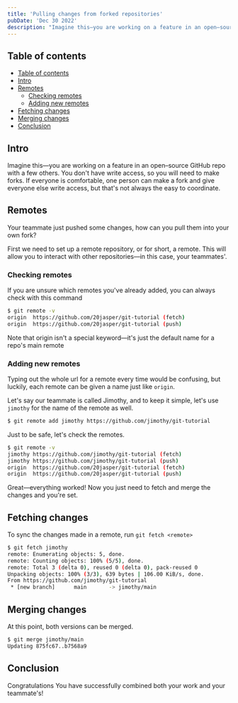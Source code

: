 ```yaml
---
title: 'Pulling changes from forked repositories'
pubDate: 'Dec 30 2022'
description: "Imagine this—you are working on a feature in an open–source GitHub repo with a few others. You don't have write access, so you will need to make forks. If everyone is comfortable, one person can make a fork and give everyone else write access, but that's not always the easy to coordinate"
---
```


## Table of contents

- [Table of contents](#table-of-contents)
- [Intro](#intro)
- [Remotes](#remotes)
  - [Checking remotes](#checking-remotes)
  - [Adding new remotes](#adding-new-remotes)
- [Fetching changes](#fetching-changes)
- [Merging changes](#merging-changes)
- [Conclusion](#conclusion)

## Intro

Imagine this—you are working on a feature in an open–source GitHub repo with a few others. You don't have write access, so you will need to make forks. If everyone is comfortable, one person can make a fork and give everyone else write access, but that's not always the easy to coordinate.

## Remotes

Your teammate just pushed some changes, how can you pull them into your own fork?

First we need to set up a remote repository, or for short, a remote. This will allow you to interact with other repositories—in this case, your teammates'.

### Checking remotes

If you are unsure which remotes you've already added, you can always check with this command

```bash
$ git remote -v
origin	https://github.com/20jasper/git-tutorial (fetch)
origin	https://github.com/20jasper/git-tutorial (push)
```

Note that origin isn't a special keyword—it's just the default name for a repo's main remote

### Adding new remotes

Typing out the whole url for a remote every time would be confusing, but luckily, each remote can be given a name just like `origin`.

Let's say our teammate is called Jimothy, and to keep it simple, let's use `jimothy` for the name of the remote as well.

```bash
$ git remote add jimothy https://github.com/jimothy/git-tutorial
```

Just to be safe, let's check the remotes.

```bash
$ git remote -v
jimothy	https://github.com/jimothy/git-tutorial (fetch)
jimothy	https://github.com/jimothy/git-tutorial (push)
origin	https://github.com/20jasper/git-tutorial (fetch)
origin	https://github.com/20jasper/git-tutorial (push)
```

Great—everything worked! Now you just need to fetch and merge the changes and you're set.

## Fetching changes

To sync the changes made in a remote, run `git fetch <remote>`

```bash
$ git fetch jimothy
remote: Enumerating objects: 5, done.
remote: Counting objects: 100% (5/5), done.
remote: Total 3 (delta 0), reused 0 (delta 0), pack-reused 0
Unpacking objects: 100% (3/3), 639 bytes | 106.00 KiB/s, done.
From https://github.com/jimothy/git-tutorial
 * [new branch]      main       -> jimothy/main
```

## Merging changes

At this point, both versions can be merged.

```bash
$ git merge jimothy/main
Updating 875fc67..b7568a9
```

## Conclusion

Congratulations You have successfully combined both your work and your teammate's!
